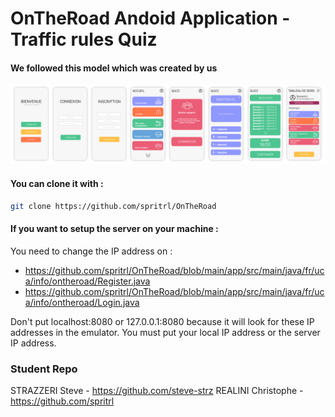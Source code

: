 # OnTheRoad Andoid Application - Traffic rules Quiz

#### We followed this model which was created by us
![alt text](./mockup.png)

#### You can clone it with :
```sh
git clone https://github.com/spritrl/OnTheRoad
```

#### If you want to setup the server on your machine :
You need to change the IP address on :
- https://github.com/spritrl/OnTheRoad/blob/main/app/src/main/java/fr/uca/info/ontheroad/Register.java
- https://github.com/spritrl/OnTheRoad/blob/main/app/src/main/java/fr/uca/info/ontheroad/Login.java

Don't put localhost:8080 or 127.0.0.1:8080 because it will look for these IP addresses in the emulator. 
You must put your local IP address or the server IP address.

### Student Repo
STRAZZERI Steve - https://github.com/steve-strz
REALINI Christophe - https://github.com/spritrl